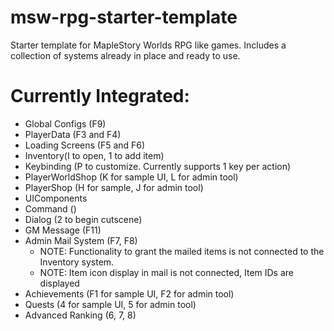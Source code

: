 # msw-rpg-starter-template
Starter template for MapleStory Worlds RPG like games. Includes a collection of systems already in place and ready to use.

# Currently Integrated:
- Global Configs (F9)
- PlayerData (F3 and F4)
- Loading Screens (F5 and F6)
- Inventory(I to open, 1 to add item)
- Keybinding (P to customize. Currently supports 1 key per action)
- PlayerWorldShop (K for sample UI, L for admin tool)
- PlayerShop (H for sample, J for admin tool)
- UIComponents
- Command (\)
- Dialog (2 to begin cutscene)
- GM Message (F11)
- Admin Mail System (F7, F8)
  - NOTE: Functionality to grant the mailed items is not connected to the Inventory system.
  - NOTE: Item icon display in mail is not connected, Item IDs are displayed
- Achievements (F1 for sample UI, F2 for admin tool)
- Quests (4 for sample UI, 5 for admin tool)
- Advanced Ranking (6, 7, 8)